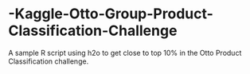 # -Kaggle-Otto-Group-Product-Classification-Challenge
A sample R script using h2o to get close to top 10% in the Otto Product Classification challenge.
